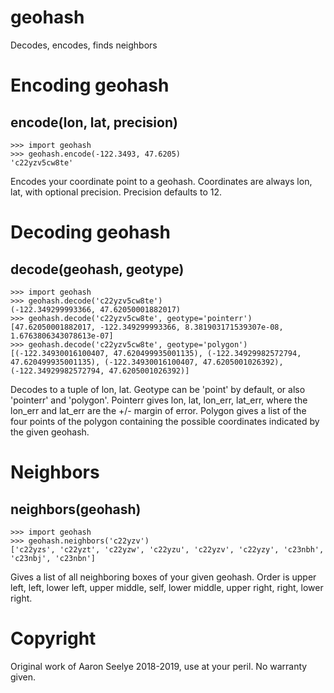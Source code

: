 # geohash
Decodes, encodes, finds neighbors

# Encoding geohash
## encode(lon, lat, precision)

```
>>> import geohash
>>> geohash.encode(-122.3493, 47.6205)
'c22yzv5cw8te'
```

Encodes your coordinate point to a geohash.  Coordinates are always lon, lat, with optional precision.  Precision defaults to 12.

# Decoding geohash
## decode(geohash, geotype)

```
>>> import geohash
>>> geohash.decode('c22yzv5cw8te')
(-122.349299993366, 47.62050001882017)
>>> geohash.decode('c22yzv5cw8te', geotype='pointerr')
[47.62050001882017, -122.349299993366, 8.381903171539307e-08, 1.6763806343078613e-07]
>>> geohash.decode('c22yzv5cw8te', geotype='polygon')
[(-122.34930016100407, 47.620499935001135), (-122.34929982572794, 47.620499935001135), (-122.34930016100407, 47.6205001026392), (-122.34929982572794, 47.6205001026392)]
```

Decodes to a tuple of lon, lat.  Geotype can be 'point' by default, or also 'pointerr' and 'polygon'.  Pointerr gives lon, lat, lon_err, lat_err, where the lon_err and lat_err are the +/- margin of error.  Polygon gives a list of the four points of the polygon containing the possible coordinates indicated by the given geohash.  

# Neighbors
## neighbors(geohash)

```
>>> import geohash
>>> geohash.neighbors('c22yzv')
['c22yzs', 'c22yzt', 'c22yzw', 'c22yzu', 'c22yzv', 'c22yzy', 'c23nbh', 'c23nbj', 'c23nbn']
```

Gives a list of all neighboring boxes of your given geohash.  Order is upper left, left, lower left, upper middle, self, lower middle, upper right, right, lower right.  

# Copyright
Original work of Aaron Seelye 2018-2019, use at your peril.  No warranty given.
